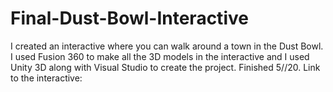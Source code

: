 # Final-Dust-Bowl-Interactive

I created an interactive where you can walk around a town in the Dust Bowl. I used Fusion 360 to make all the 3D models in the interactive and I used Unity 3D along with Visual Studio to create the project. Finished 5//20. Link to the interactive: 
